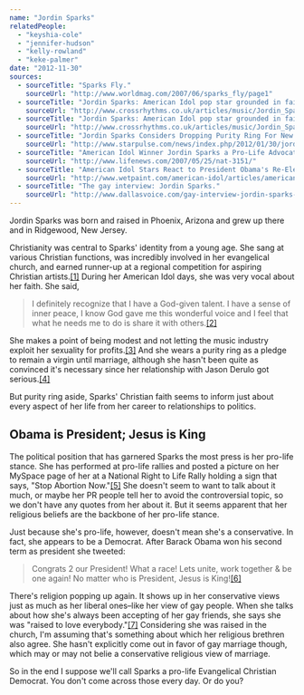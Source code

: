 ```yaml
---
name: "Jordin Sparks"
relatedPeople:
  - "keyshia-cole"
  - "jennifer-hudson"
  - "kelly-rowland"
  - "keke-palmer"
date: "2012-11-30"
sources:
  - sourceTitle: "Sparks Fly."
    sourceUrl: "http://www.worldmag.com/2007/06/sparks_fly/page1"
  - sourceTitle: "Jordin Sparks: American Idol pop star grounded in faith and family."
    sourceUrl: "http://www.crossrhythms.co.uk/articles/music/Jordin_Sparks_American_Idol_pop_star_grounded_in_faith_and_family/35798/p1/"
  - sourceTitle: "Jordin Sparks: American Idol pop star grounded in faith and family."
    sourceUrl: "http://www.crossrhythms.co.uk/articles/music/Jordin_Sparks_American_Idol_pop_star_grounded_in_faith_and_family/35798/p1/"
  - sourceTitle: "Jordin Sparks Considers Dropping Purity Ring For New Boyfriend Jason Derulo."
    sourceUrl: "http://www.starpulse.com/news/index.php/2012/01/30/jordin_sparks_considers_dropping_purit"
  - sourceTitle: "American Idol Winner Jordin Sparks a Pro-Life Advocate, Opposes Abortion."
    sourceUrl: "http://www.lifenews.com/2007/05/25/nat-3151/"
  - sourceTitle: "American Idol Stars React to President Obama's Re-Election."
    sourceUrl: "http://www.wetpaint.com/american-idol/articles/american-idol-stars-react-to-president-obamas-re-election"
  - sourceTitle: "The gay interview: Jordin Sparks."
    sourceUrl: "http://www.dallasvoice.com/gay-interview-jordin-sparks-10123847.html"
---
```


Jordin Sparks was born and raised in Phoenix, Arizona and grew up there and in Ridgewood, New Jersey.

Christianity was central to Sparks' identity from a young age. She sang at various Christian functions, was incredibly involved in her evangelical church, and earned runner-up at a regional competition for aspiring Christian artists.<a class="source-citation" href="http://www.worldmag.com/2007/06/sparks_fly/page1" title="Sparks Fly.">[1]</a> During her American Idol days, she was very vocal about her faith. She said,

>I definitely recognize that I have a God-given talent. I have a sense of inner peace, I know God gave me this wonderful voice and I feel that what he needs me to do is share it with others.<a class="source-citation" href="http://www.crossrhythms.co.uk/articles/music/Jordin_Sparks_American_Idol_pop_star_grounded_in_faith_and_family/35798/p1/" title="Jordin Sparks: American Idol pop star grounded in faith and family.">[2]</a>

She makes a point of being modest and not letting the music industry exploit her sexuality for profits.<a class="source-citation" href="http://www.crossrhythms.co.uk/articles/music/Jordin_Sparks_American_Idol_pop_star_grounded_in_faith_and_family/35798/p1/" title="Jordin Sparks: American Idol pop star grounded in faith and family.">[3]</a> And she wears a purity ring as a pledge to remain a virgin until marriage, although she hasn't been quite as convinced it's necessary since her relationship with Jason Derulo got serious.<a class="source-citation" href="http://www.starpulse.com/news/index.php/2012/01/30/jordin_sparks_considers_dropping_purit" title="Jordin Sparks Considers Dropping Purity Ring For New Boyfriend Jason Derulo.">[4]</a>

But purity ring aside, Sparks' Christian faith seems to inform just about every aspect of her life from her career to relationships to politics.


## Obama is President; Jesus is King

The political position that has garnered Sparks the most press is her pro-life stance. She has performed at pro-life rallies and posted a picture on her MySpace page of her at a National Right to Life Rally holding a sign that says, "Stop Abortion Now."<a class="source-citation" href="http://www.lifenews.com/2007/05/25/nat-3151/" title="American Idol Winner Jordin Sparks a Pro-Life Advocate, Opposes Abortion.">[5]</a> She doesn't seem to want to talk about it much, or maybe her PR people tell her to avoid the controversial topic, so we don't have any quotes from her about it. But it seems apparent that her religious beliefs are the backbone of her pro-life stance.

Just because she's pro-life, however, doesn't mean she's a conservative. In fact, she appears to be a Democrat. After Barack Obama won his second term as president she tweeted:

>Congrats 2 our President! What a race! Lets unite, work together & be one again! No matter who is President, Jesus is King!<a class="source-citation" href="http://www.wetpaint.com/american-idol/articles/american-idol-stars-react-to-president-obamas-re-election" title="American Idol Stars React to President Obama&apos;s Re-Election.">[6]</a>

There's religion popping up again. It shows up in her conservative views just as much as her liberal ones–like her view of gay people. When she talks about how she's always been accepting of her gay friends, she says she was "raised to love everybody."<a class="source-citation" href="http://www.dallasvoice.com/gay-interview-jordin-sparks-10123847.html" title="The gay interview: Jordin Sparks.">[7]</a> Considering she was raised in the church, I'm assuming that's something about which her religious brethren also agree. She hasn't explicitly come out in favor of gay marriage though, which may or may not belie a conservative religious view of marriage.

So in the end I suppose we'll call Sparks a pro-life Evangelical Christian Democrat. You don't come across those every day. Or do you?